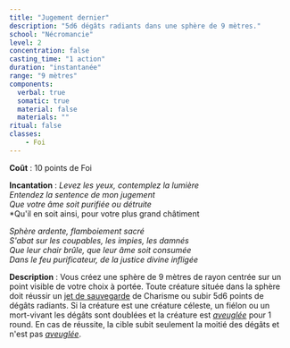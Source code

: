 ```yaml
---
title: "Jugement dernier"
description: "5d6 dégâts radiants dans une sphère de 9 mètres."
school: "Nécromancie"
level: 2
concentration: false
casting_time: "1 action"
duration: "instantanée"
range: "9 mètres"
components:
  verbal: true
  somatic: true
  material: false
  materials: ""
ritual: false
classes:
    - Foi  
---
```

**Coût** : 10 points de Foi  

**Incantation** : *Levez les yeux, contemplez la lumière*    
*Entendez la sentence de mon jugement*    
*Que votre âme soit purifiée ou détruite*    
*Qu'il en soit ainsi, pour votre plus grand châtiment

*Sphère ardente, flamboiement sacré*    
*S'abat sur les coupables, les impies, les damnés*    
*Que leur chair brûle, que leur âme soit consumée*   
*Dans le feu purificateur, de la justice divine infligée*    

**Description** : Vous créez une sphère de 9 mètres de rayon centrée sur un point visible de votre choix à portée. Toute créature située dans la sphère doit réussir un [jet de sauvegarde](/utiliser-les-caracteristiques/#jets-de-sauvegarde) de Charisme ou subir 5d6 points de dégâts radiants. Si la créature est une créature céleste, un fiélon ou un mort-vivant les dégâts sont doublées et la créature est [_aveuglée_](/gerer-la-sante-du-personnage/#aveugle) pour 1 round. En cas de réussite, la cible subit seulement la moitié des dégâts et n'est pas [_aveuglée_](/gerer-la-sante-du-personnage/#aveugle).
